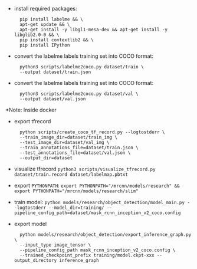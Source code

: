 - install required packages: 

        pip install labelme && \
        apt-get update && \
        apt-get install -y libgl1-mesa-dev && apt-get install -y libglib2.0-0 && \
        pip install contextlib2 && \
        pip install IPython

- convert the labelme labels training set into COCO format:

        python3 scripts/labelme2coco.py dataset/train \
        --output dataset/train.json

- convert the labelme labels training set into COCO format:

        python3 scripts/labelme2coco.py dataset/val \
        --output dataset/val.json

*Note: Inside docker

- export tfrecord

        python scripts/create_coco_tf_record.py --logtostderr \
        --train_image_dir=dataset/train_img \
        --test_image_dir=dataset/val_img \
        --train_annotations_file=dataset/train.json \
        --test_annotations_file=dataset/val.json \
        --output_dir=dataset

- visualize tfrecord `python3 scripts/visualize_tfrecord.py dataset/train.record dataset/labelmap.pbtxt`

- export `PYTHONPATH`: `export PYTHONPATH="/mrcnn/models/research" && export PYTHONPATH="/mrcnn/models/research/slim"`

- train model: `python models/research/object_detection/model_main.py --logtostderr --model_dir=training/ --pipeline_config_path=dataset/mask_rcnn_inception_v2_coco.config`

- export model

        python models/research/object_detection/export_inference_graph.py \
        --input_type image_tensor \
        --pipeline_config_path mask_rcnn_inception_v2_coco.config \
        --trained_checkpoint_prefix training/model.ckpt-xxx --output_directory inference_graph